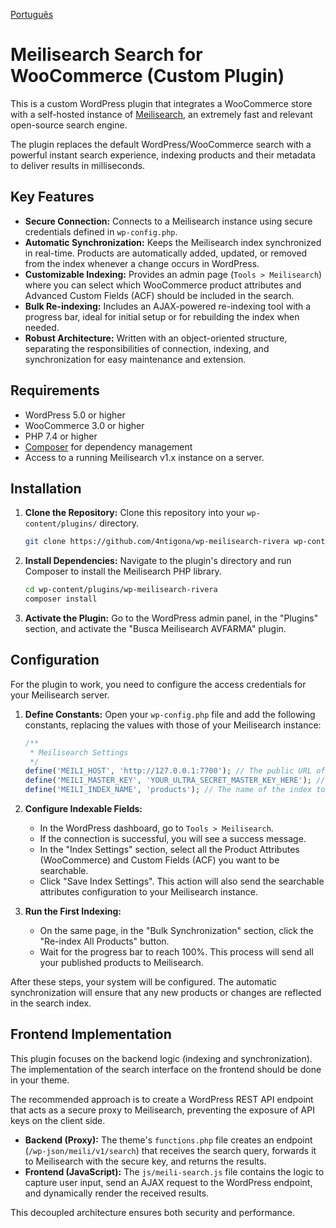 [Português](README.md)

# Meilisearch Search for WooCommerce (Custom Plugin)

This is a custom WordPress plugin that integrates a WooCommerce store with a self-hosted instance of [Meilisearch](https://www.meilisearch.com/), an extremely fast and relevant open-source search engine.

The plugin replaces the default WordPress/WooCommerce search with a powerful instant search experience, indexing products and their metadata to deliver results in milliseconds.

## Key Features

* **Secure Connection:** Connects to a Meilisearch instance using secure credentials defined in `wp-config.php`.
* **Automatic Synchronization:** Keeps the Meilisearch index synchronized in real-time. Products are automatically added, updated, or removed from the index whenever a change occurs in WordPress.
* **Customizable Indexing:** Provides an admin page (`Tools > Meilisearch`) where you can select which WooCommerce product attributes and Advanced Custom Fields (ACF) should be included in the search.
* **Bulk Re-indexing:** Includes an AJAX-powered re-indexing tool with a progress bar, ideal for initial setup or for rebuilding the index when needed.
* **Robust Architecture:** Written with an object-oriented structure, separating the responsibilities of connection, indexing, and synchronization for easy maintenance and extension.

## Requirements

* WordPress 5.0 or higher
* WooCommerce 3.0 or higher
* PHP 7.4 or higher
* [Composer](https://getcomposer.org/) for dependency management
* Access to a running Meilisearch v1.x instance on a server.

## Installation

1.  **Clone the Repository:**
    Clone this repository into your `wp-content/plugins/` directory.
    ```bash
    git clone https://github.com/4ntigona/wp-meilisearch-rivera wp-content/plugins/wp-meilisearch-rivera
    ```

2.  **Install Dependencies:**
    Navigate to the plugin's directory and run Composer to install the Meilisearch PHP library.
    ```bash
    cd wp-content/plugins/wp-meilisearch-rivera
    composer install
    ```

3.  **Activate the Plugin:**
    Go to the WordPress admin panel, in the "Plugins" section, and activate the "Busca Meilisearch AVFARMA" plugin.

## Configuration

For the plugin to work, you need to configure the access credentials for your Meilisearch server.

1.  **Define Constants:**
    Open your `wp-config.php` file and add the following constants, replacing the values with those of your Meilisearch instance:

    ```php
    /**
     * Meilisearch Settings
     */
    define('MEILI_HOST', 'http://127.0.0.1:7700'); // The public URL of your Meilisearch server (default to 127.0.0.1:7700)
    define('MEILI_MASTER_KEY', 'YOUR_ULTRA_SECRET_MASTER_KEY_HERE'); // The Master Key of your instance
    define('MEILI_INDEX_NAME', 'products'); // The name of the index to be created/used
    ```

2.  **Configure Indexable Fields:**
    * In the WordPress dashboard, go to `Tools > Meilisearch`.
    * If the connection is successful, you will see a success message.
    * In the "Index Settings" section, select all the Product Attributes (WooCommerce) and Custom Fields (ACF) you want to be searchable.
    * Click "Save Index Settings". This action will also send the searchable attributes configuration to your Meilisearch instance.

3.  **Run the First Indexing:**
    * On the same page, in the "Bulk Synchronization" section, click the "Re-index All Products" button.
    * Wait for the progress bar to reach 100%. This process will send all your published products to Meilisearch.

After these steps, your system will be configured. The automatic synchronization will ensure that any new products or changes are reflected in the search index.

## Frontend Implementation

This plugin focuses on the backend logic (indexing and synchronization). The implementation of the search interface on the frontend should be done in your theme.

The recommended approach is to create a WordPress REST API endpoint that acts as a secure proxy to Meilisearch, preventing the exposure of API keys on the client side.

* **Backend (Proxy):** The theme's `functions.php` file creates an endpoint (`/wp-json/meili/v1/search`) that receives the search query, forwards it to Meilisearch with the secure key, and returns the results.
* **Frontend (JavaScript):** The `js/meili-search.js` file contains the logic to capture user input, send an AJAX request to the WordPress endpoint, and dynamically render the received results.

This decoupled architecture ensures both security and performance.
